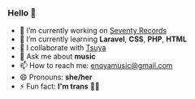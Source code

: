 ### Hello 👋

- 🔭 I’m currently working on <a href="https://github.com/lapetitehanae/Seventy-Records">Seventy Records</a>
- 🌱 I’m currently learning **Laravel**, **CSS**, **PHP**, **HTML**
- 👯 I collaborate with <a href="https://instagram.com/tsuyamuzik">Tsuya</a>
- 💬 Ask me about **music**
- 📫 How to reach me: <a href="mailto:enoyamusic@gmail.com">enoyamusic@gmail.com</a>
- 😄 Pronouns: **she/her**
- ⚡ Fun fact: **I'm trans** 🏳️‍⚧️
